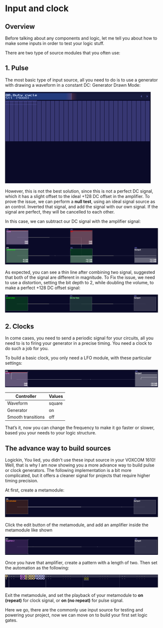 # Input and clock

## Overview

Before talking about any components and logic, let me tell you about how to make some inputs in order to test your logic stuff.

There are two type of source modules that you often use:
## 1. Pulse

The most basic type of input source, all you need to do is to use a generator with drawing a waveform in a constant DC:
Generator Drawn Mode:

![drawn DC waveform](../images/module_flows/sources/drawn_dc_waveform.png)

However, this is not the best solution, since this is not a perfect DC signal, which it has a slight offset to the ideal +128 DC offset in the amplifier. To prove the issue, we can perform a **null test**, using an ideal signal source as an control. Inverted that signal, and add the signal with our own signal. If the signal are perfect, they will be cancelled to each other.

In this case, we can subtract our DC signal with the amplifier signal:

![imperfect pulse generator](../images/module_flows/sources/imperfect_dc_signal.png)

As expected, you can see a thin line after combining two signal, suggested that both of the signal are different in magnitude. To Fix the issue, we need to use a distortion, setting the bit depth to 2, while doubling the volume, to make a perfect +128 DC offset signal:

![pulse generator](../images/module_flows/sources/input_signal.png)

## 2. Clocks

In come cases, you need to send a periodic signal for your circuits, all you need to is to firing your generator in a precise timing. You need a clock to do such a job for you.

To build a basic clock, you only need a LFO module, with these particular settings:

![notey](../images/module_flows/sources/lfo_clock.png)

| Controller         | Values |
|--------------------|--------| 
| Waveform           | square |
| Generator          | on     |
| Smooth transitions | off    |

That’s it, now you can change the frequency to make it go faster or slower, based you your needs to your logic structure.


## The advance way to build sources

Logickin, You lied, you didn’t use these input source in your VOXCOM 1610! Well, that is why I am now showing you a more advance way to build pulse or clock generators. The following implementation is a bit more complicated, but it offers a cleaner signal for projects that require higher timing precision.

At first, create a metamodule:

![notey](../images/module_flows/sources/advance_source.png)

Click the edit button of the metamodule, and add an amplifier inside the metamodule like shown

![notey](../images/module_flows/sources/advance_source2.png)

Once you have that amplifier, create a pattern with a length of two. Then set the automation as the following:

![notey](../images/module_flows/sources/advance_source3.png)

Exit the metamodule, and set the playback of your metamodule to **on (repeat)** for clock signal, or **on (no repeat)** for pulse signal.

Here we go, there are the commonly use input source for testing and powering your project, now we can move on to build your first set logic gates.
